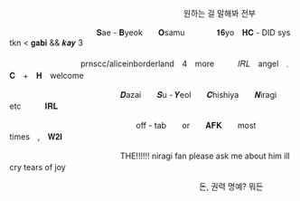 　　　　　　　　　　　　　　　　　　　　　　원하는 걸 말해봐 전부
　　
			 
　　　　　　　　　　　𝐒ae - 𝐁yeok　　𝐎samu　　　　𝟏𝟔yo　𝐇𝐂 - DID sys　tkn < 𝐠𝐚𝐛𝐢 && 𝒌𝒂𝒚 3
								
　　　　　　　　　prnscc/aliceinborderland　4　more　　　𝐼𝑅𝐿　angel　𓈒　　　　𝐂　+　𝐇　welcome

　　　　　　　　　　　　　　𝑫azai　　𝑺u - 𝒀eol　　𝑪hishiya　　𝑵iragi　　etc　　　𝐈𝐑𝐋

　　　　　　　　　　　　　　　　off - tab　　or　　𝐀𝐅𝐊　　most　　times　,　𝐖𝟐𝐈

　　　　　　　　　　　　　　THE!!!!!! niragi fan please ask me about him ill cry tears of joy
								 　　

　　　　　　　　　　　　　　　　　　　　　　　　돈, 권력 명예? 뭐든
